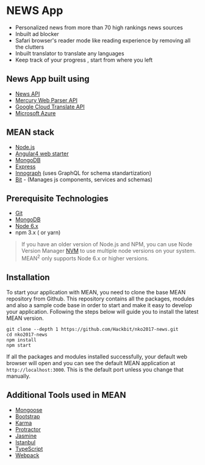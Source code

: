 # NEWS App
* Personalized news from more than 70 high rankings news sources
* Inbuilt ad blocker
* Safari browser's reader mode like reading experience by removing all the clutters 
* Inbuilt translator to translate any languages
* Keep track of your progress , start from where you left

## News App built using 

* [News API](https://newsapi.org/)
* [Mercury Web Parser API](https://mercury.postlight.com/web-parser/)
* [Google Cloud Translate API](https://cloud.google.com/translate/)
* [Microsoft Azure](https://azure.microsoft.com/en-us/)

## MEAN stack 

* [Node.js](https://nodejs.org/en/)
* [Angular4 web starter](https://github.com/AngularClass/angular-starter)
* [MongoDB](https://www.mongodb.com)
* [Express](https://expressjs.com/)
* [Innograph](https://github.com/linnovate/innograph) (uses GraphQL for schema standartization)
* [Bit](https://bitsrc.io/) - (Manages js components, services and schemas)
 
## Prerequisite Technologies

* [Git](https://git-scm.com/downloads)
* [MongoDB](https://www.mongodb.org/downloads)
* [Node 6.x](https://nodejs.org/en/download/)
* npm 3.x ( or yarn)

> If you have an older version of Node.js and NPM, you can use Node Version Manager [NVM](https://github.com/creationix/nvm) to use multiple node versions on your system. MEAN<sup>2</sup> only supports Node 6.x or higher versions.

## Installation

To start your application with MEAN, you need to clone the base MEAN repository from Github. This repository contains all the packages, modules and also a sample code base in order to start and make it easy to develop your application. Following the steps below will guide you to install the latest MEAN version.

```
git clone --depth 1 https://github.com/Hackbit/nko2017-news.git
cd nko2017-news
npm install  
npm start  
```
If all the packages and modules installed successfully, your default web browser will open and you can see the default MEAN application at `http://localhost:3000`. This is the default port unless you change that manually.

## Additional Tools used in MEAN

* [Mongoose](http://mongoosejs.com/)
* [Bootstrap](http://getbootstrap.com/)
* [Karma](https://karma-runner.github.io/1.0/index.html)
* [Protractor](http://www.protractortest.org/#/)
* [Jasmine](https://jasmine.github.io/)
* [Istanbul](https://istanbul.js.org/)
* [TypeScript](https://www.typescriptlang.org/)
* [Webpack](https://webpack.js.org/)
